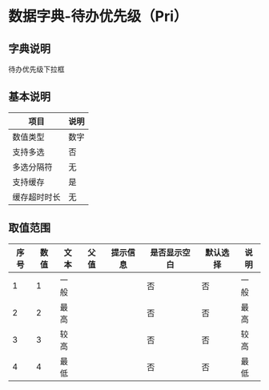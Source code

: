 # 数据字典-待办优先级（Pri）
## 字典说明
待办优先级下拉框

## 基本说明
| 项目 | 说明 |
| -- | -- |
| 数值类型 | 数字 |
| 支持多选 | 否 |
| 多选分隔符 | 无 |
| 支持缓存 | 是 |
| 缓存超时时长 | 无 |

## 取值范围
| 序号 | 数值 | 文本 | 父值 | 提示信息 | 是否显示空白 | 默认选择 | 说明 |
| -- | -- | -- | -- | -- | -- | -- | -- |
| 1 | 1 | 一般 |  |  | 否 | 否 | 一般 |
| 2 | 2 | 最高 |  |  | 否 | 否 | 最高 |
| 3 | 3 | 较高 |  |  | 否 | 否 | 较高 |
| 4 | 4 | 最低 |  |  | 否 | 否 | 最低 |

